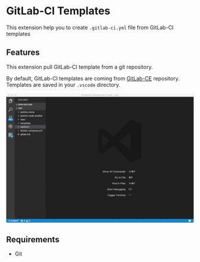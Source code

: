 # GitLab-CI Templates

This extension help you to create `.gitlab-ci.yml` file from GitLab-CI templates

## Features

This extension pull GitLab-CI template from a git repository.

By default, GitLab-CI templates are coming from [GitLab-CE](https://gitlab.com/gitlab-org/gitlab-ce) repository.
Templates are saved in your `.vscode` directory.

![demo](images/demo.gif)

## Requirements

- Git
